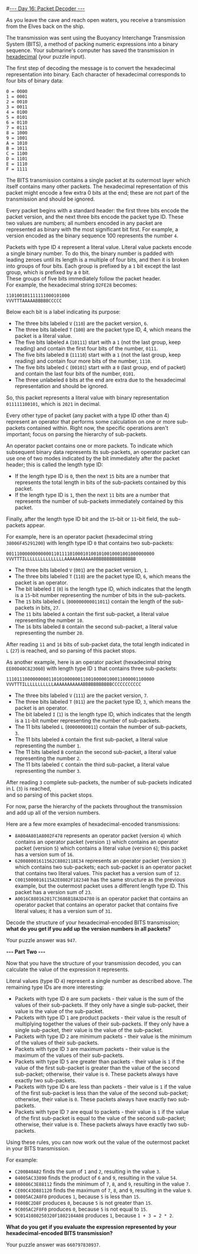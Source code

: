 #[--- Day 16: Packet Decoder ---](https://adventofcode.com/2021/day/16)

As you leave the cave and reach open waters, 
you receive a transmission from the Elves back on the ship.

The transmission was sent using the Buoyancy Interchange Transmission System (BITS), 
a method of packing numeric expressions into a binary sequence. 
Your submarine's computer has saved the transmission in [hexadecimal](https://en.wikipedia.org/wiki/Hexadecimal) (your puzzle input).

The first step of decoding the message is to convert the hexadecimal representation into binary. 
Each character of hexadecimal corresponds to four bits of binary data:

```
0 = 0000
1 = 0001
2 = 0010
3 = 0011
4 = 0100
5 = 0101
6 = 0110
7 = 0111
8 = 1000
9 = 1001
A = 1010
B = 1011
C = 1100
D = 1101
E = 1110
F = 1111
```

The BITS transmission contains a single packet at its outermost layer which itself contains many other packets. 
The hexadecimal representation of this packet might encode a few extra 0 bits at the end; 
these are not part of the transmission and should be ignored.

Every packet begins with a standard header: the first three bits encode the packet version, 
and the next three bits encode the packet type ID. These two values are numbers; 
all numbers encoded in any packet are represented as binary with the most significant bit first. 
For example, a version encoded as the binary sequence 100 represents the number ``4``.

Packets with type ID ``4`` represent a literal value. 
Literal value packets encode a single binary number. To do this, the binary number is 
padded with leading zeroes until its length is a multiple of four bits, 
and then it is broken into groups of four bits. 
Each group is prefixed by a ``1`` bit except the last group, which is prefixed by a ``0`` bit.  
These groups of five bits immediately follow the packet header.  
For example, the hexadecimal string ``D2FE28`` becomes:

```
110100101111111000101000
VVVTTTAAAAABBBBBCCCCC
```
Below each bit is a label indicating its purpose:

- The three bits labeled ``V`` (``110``) are the packet version, ``6``.
- The three bits labeled ``T`` (``100``) are the packet type ID, 4, which means the packet is a literal value.
- The five bits labeled ``A`` (``10111``) start with a ``1`` (not the last group, keep reading) and contain the first four bits of the number, ``0111``.
- The five bits labeled ``B`` (``11110``) start with a ``1`` (not the last group, keep reading) and contain four more bits of the number, ``1110``.
- The five bits labeled ``C`` (``00101``) start with a ``0`` (last group, end of packet) and contain the last four bits of the number, ``0101``.
- The three unlabeled ``0`` bits at the end are extra due to the hexadecimal representation and should be ignored.

So, this packet represents a literal value with binary representation ``011111100101``, which is ``2021`` in decimal.

Every other type of packet (any packet with a type ID other than 4) represent an operator that performs some calculation on one or more sub-packets contained within. Right now, the specific operations aren't important; focus on parsing the hierarchy of sub-packets.

An operator packet contains one or more packets. To indicate which subsequent binary data represents its sub-packets, an operator packet can use one of two modes indicated by the bit immediately after the packet header; this is called the length type ID:

- If the length type ID is ``0``, then the next ``15`` bits are a number that represents the total length in bits of the sub-packets contained by this packet.
- If the length type ID is ``1``, then the next ``11`` bits are a number that represents the number of sub-packets immediately contained by this packet.

Finally, after the length type ID bit and the ``15``-bit or ``11``-bit field, the sub-packets appear.

For example, here is an operator packet (hexadecimal string ``38006F45291200``) with length type ID ``0`` that contains two sub-packets:

```
00111000000000000110111101000101001010010001001000000000
VVVTTTILLLLLLLLLLLLLLLAAAAAAAAAAABBBBBBBBBBBBBBBB
```

- The three bits labeled ``V`` (``001``) are the packet version, ``1``.
- The three bits labeled ``T`` (``110``) are the packet type ID, ``6``, which means the packet is an operator.
- The bit labeled ``I`` (``0``) is the length type ID, which indicates that the length is a ``15``-bit number representing the number of bits in the sub-packets.
- The ``15`` bits labeled ``L`` (``000000000011011``) contain the length of the sub-packets in bits, ``27``.
- The ``11`` bits labeled ``A`` contain the first sub-packet, a literal value representing the number ``10``.
- The ``16`` bits labeled ``B`` contain the second sub-packet, a literal value representing the number ``20``.

After reading ``11`` and ``16`` bits of sub-packet data, the total length indicated 
in ``L`` (``27``) is reached, and so parsing of this packet stops.

As another example, here is an operator packet (hexadecimal string ``EE00D40C823060``) 
with length type ID ``1`` that contains three sub-packets:

```
11101110000000001101010000001100100000100011000001100000
VVVTTTILLLLLLLLLLLAAAAAAAAAAABBBBBBBBBBBCCCCCCCCCCC
```

- The three bits labeled ``V`` (``111``) are the packet version, ``7``.
- The three bits labeled ``T`` (``011``) are the packet type ID, ``3``, which means the packet is an operator.
- The bit labeled ``I`` (``1``) is the length type ID, which indicates that the length is a ``11``-bit number representing the number of sub-packets.
- The 11 bits labeled ``L`` (``00000000011``) contain the number of sub-packets, ``3``.
- The 11 bits labeled ``A`` contain the first sub-packet, a literal value representing the number ``1``.
- The 11 bits labeled ``B`` contain the second sub-packet, a literal value representing the number ``2``.
- The 11 bits labeled ``C`` contain the third sub-packet, a literal value representing the number ``3``.

After reading ``3`` complete sub-packets, the number of sub-packets indicated in L (``3``) is reached,  
and so parsing of this packet stops.

For now, parse the hierarchy of the packets throughout the transmission and add up all of the version numbers.

Here are a few more examples of hexadecimal-encoded transmissions:

- ``8A004A801A8002F478`` represents an operator packet (version ``4``) which contains an operator packet (version ``1``) which contains an operator packet (version ``5``) which contains a literal value (version ``6``); this packet has a version sum of ``16``.
- ``620080001611562C8802118E34`` represents an operator packet (version ``3``) which contains two sub-packets; each sub-packet is an operator packet that contains two literal values. This packet has a version sum of ``12``.
- ``C0015000016115A2E0802F182340`` has the same structure as the previous example, but the outermost packet uses a different length type ID. This packet has a version sum of ``23``.
- ``A0016C880162017C3686B18A3D4780`` is an operator packet that contains an operator packet that contains an operator packet that contains five literal values; it has a version sum of ``31``.

Decode the structure of your hexadecimal-encoded BITS transmission; 
**what do you get if you add up the version numbers in all packets?**

Your puzzle answer was ``947``.  

**--- Part Two ---**

Now that you have the structure of your transmission decoded, you can calculate the value of the expression it represents.

Literal values (type ID ``4``) represent a single number as described above. The remaining type IDs are more interesting:

- Packets with type ID ``0`` are sum packets - their value is the sum of the values of their sub-packets. If they only have a single sub-packet, their value is the value of the sub-packet.
- Packets with type ID ``1`` are product packets - their value is the result of multiplying together the values of their sub-packets. If they only have a single sub-packet, their value is the value of the sub-packet.
- Packets with type ID ``2`` are minimum packets - their value is the minimum of the values of their sub-packets.
- Packets with type ID ``3`` are maximum packets - their value is the maximum of the values of their sub-packets.
- Packets with type ID ``5`` are greater than packets - their value is ``1`` if the value of the first sub-packet is greater than the value of the second sub-packet; otherwise, their value is ``0``. These packets always have exactly two sub-packets.
- Packets with type ID ``6`` are less than packets - their value is ``1`` if the value of the first sub-packet is less than the value of the second sub-packet; otherwise, their value is ``0``. These packets always have exactly two sub-packets.
- Packets with type ID ``7`` are equal to packets - their value is ``1`` if the value of the first sub-packet is equal to the value of the second sub-packet; otherwise, their value is ``0``. These packets always have exactly two sub-packets.

Using these rules, you can now work out the value of the outermost packet in your BITS transmission.

For example:

- ``C200B40A82`` finds the sum of ``1`` and ``2``, resulting in the value ``3``.
- ``04005AC33890`` finds the product of ``6`` and ``9``, resulting in the value ``54``.
- ``880086C3E88112`` finds the minimum of ``7``, ``8``, and ``9``, resulting in the value ``7``.
- ``CE00C43D881120`` finds the maximum of ``7``, ``8``, and ``9``, resulting in the value ``9``.
- ``D8005AC2A8F0`` produces ``1``, because ``5`` is less than ``15``.
- ``F600BC2D8F`` produces ``0``, because ``5`` is not greater than ``15``.
- ``9C005AC2F8F0`` produces ``0``, because ``5`` is not equal to ``15``.
- ``9C0141080250320F1802104A08`` produces ``1``, because ``1 + 3 = 2 * 2``.

**What do you get if you evaluate the expression represented by your hexadecimal-encoded BITS transmission?**

Your puzzle answer was ``660797830937``.
